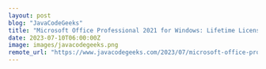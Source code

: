 ```yaml
---
layout: post
blog: "JavaCodeGeeks"
title: "Microsoft Office Professional 2021 for Windows: Lifetime License"
date: 2023-07-10T06:00:00Z
image: images/javacodegeeks.png
remote_url: "https://www.javacodegeeks.com/2023/07/microsoft-office-professional-2021-for-windows-lifetime-license-3.html"
---
```


